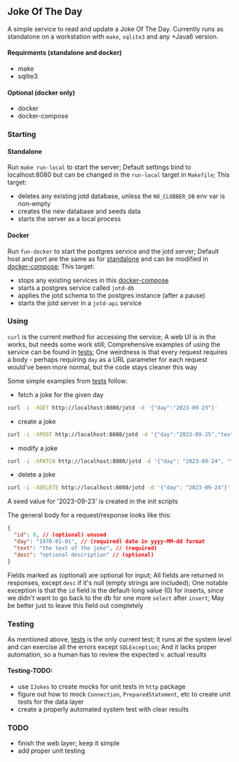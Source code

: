 ## Joke Of The Day
A simple service to read and update a Joke Of The Day.  Currently runs as standalone on a workstation with `make`, `sqlite3` and any +Java6 version.

#### Requirments (standalone and docker)
- make
- sqlite3

#### Optional (docker only)
- docker
- docker-compose

### Starting

#### Standalone
Run `make run-local` to start the server; Default settings bind to localhost:8080 but can be changed in the `run-local` target in `Makefile`; This target:
- deletes any existing jotd database, unless the `NO_CLOBBER_DB` env var is non-empty
- creates the new database and seeds data
- starts the server as a local process

#### Docker
Run `fun-docker` to start the postgres service and the jotd server; Default host and port are the same as for [standalone](#standalone) and can be modified in [docker-compose](./docker-compose.yml); This target:
- stops any existing services in this [docker-compose](docker-compose.yml)
- starts a postgres service called `jotd-db`
- applies the jotd schema to the postgres instance (after a pause)
- starts the jotd server in a `jotd-api` service

### Using
`curl` is the current method for accessing the service; A web UI is in the works, but needs some work still; Comprehensive examples of using the service can be found in [tests](./bin/tests); One weirdness is that every request requires a body - perhaps requiring `day` as a URL parameter for each request would've been more normal, but the code stays cleaner this way

Some simple examples from [tests](./bin/tests) follow:
- fetch a joke for the given day
```sh
curl -i -XGET http://localhost:8080/jotd -d '{"day":"2023-09-23"}'
```
- create a joke
```sh
curl -i -XPOST http://localhost:8080/jotd -d '{"day":"2023-09-25","text":"not funny"}'
```
- modify a joke
```sh
curl -i -XPATCH http://localhost:8080/jotd -d '{"day": "2023-09-24", "text": "now is funny", "old-day": "2023-09-25"}'
```
- delete a joke
```sh
curl -i -XDELETE http://localhost:8080/jotd -d '{"day": "2023-09-24"}'
```

A seed value for '2023-09-23' is created in the init scripts

The general body for a request/response looks like this:
```json
{
  "id": 0, // (optional) unused
  "day": "1970-01-01", // (required) date in yyyy-MM-dd format
  "text": "the text of the joke", // (required)
  "desc": "optional description" // (optional)
}
```
Fields marked as (optional) are optional for input; All fields are returned in responses, except `desc` if it's null (empty strings are included); One notable exception is that the `id` field is the default-long value (0) for inserts, since we didn't want to go back to the db for one more `select` after `insert`; May be better just to leave this field out completely

### Testing
As mentioned above, [tests](./bin/tests) is the only current test; It runs at the system level and can exercise all the errors except `SQLException`; And it lacks proper automation, so a human has to review the expected v. actual results

#### Testing-TODO:
- use `IJokes` to create mocks for unit tests in `http` package
- figure out how to mock `Connection`, `PreparedStatement`, etc to create unit tests for the data layer
- create a properly automated system test with clear results

### TODO
- finish the web layer; keep it simple
- add proper unit testing
